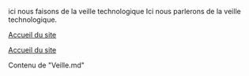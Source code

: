 ici nous faisons de la veille technologique
Ici nous parlerons de la veille technologique.

 <!-- Lien en HTML vers la racine du site (README.md) -->
<a href="https://mickael2183.github.io/Portfolio/">Accueil du site</a>
                            
<!-- Lien en markdown vers la racine du site (README.md) -->
[Accueil du site](.)
                            
 Contenu de "Veille.md"
